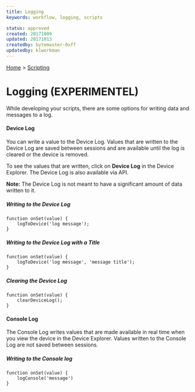```yaml
---
title: Logging
keywords: workflow, logging, scripts

status: approved
created: 20171009
updated: 20171013
createdby: bytemaster-0xff
updatedby: klworkman
---
```

[Home](../Index.md) > [Scripting](Index.md)

# Logging (EXPERIMENTEL)

While developing your scripts, there are some options for writing data and messages to a log.


#### Device Log

You can write a value to the Device Log.  Values that are written to the Device Log are saved between
sessions and are available until the log is cleared or the device is removed.

To see the values that are written, click on **Device Log** in the Device Explorer. The Device Log
is also available via API.

**Note:**  The Device Log is not meant to have a significant amount of data written to it.

##### Writing to the Device Log
```
function onSet(value) {
    logToDevice('log message');
}
```

##### Writing to the Device Log with a Title
```
function onSet(value) {
    logToDevice('log message', 'message title');
}
```


##### Clearing the Device Log
```
function onSet(value) {
    clearDeviceLog();
}
```

#### Console Log

The Console Log writes values that are made available in real time when you
view the device in the Device Explorer.  Values written to the Console Log
are not saved between sessions.

##### Writing to the Console log
```
function onSet(value) {
    logConsole('message')
}
```
